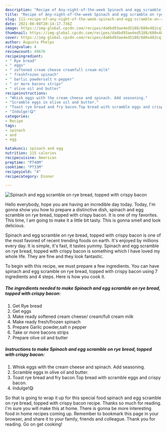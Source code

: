 ```yaml
---
description: "Recipe of Any-night-of-the-week Spinach and egg scramble on rye bread, topped with crispy bacon"
title: "Recipe of Any-night-of-the-week Spinach and egg scramble on rye bread, topped with crispy bacon"
slug: 111-recipe-of-any-night-of-the-week-spinach-and-egg-scramble-on-rye-bread-topped-with-crispy-bacon
date: 2021-08-08T20:14:17.736Z
image: https://img-global.cpcdn.com/recipes/da6bd93ae4ed5188/680x482cq70/spinach-and-egg-scramble-on-rye-bread-topped-with-crispy-bacon-recipe-main-photo.jpg
thumbnail: https://img-global.cpcdn.com/recipes/da6bd93ae4ed5188/680x482cq70/spinach-and-egg-scramble-on-rye-bread-topped-with-crispy-bacon-recipe-main-photo.jpg
cover: https://img-global.cpcdn.com/recipes/da6bd93ae4ed5188/680x482cq70/spinach-and-egg-scramble-on-rye-bread-topped-with-crispy-bacon-recipe-main-photo.jpg
author: Augusta Phelps
ratingvalue: 4
reviewcount: 49676
recipeingredient:
- " Rye bread"
- " eggs"
- " softened cream cheese creamfull cream milk"
- " freshfrozen spinach"
- " Garlic powdersalt n pepper"
- " or more bacons strips"
- " olive oil and butter"
recipeinstructions:
- "Whisk eggs with the cream cheese and spinach. Add seasoning."
- "Scramble eggs in olive oil and butter."
- "Toast rye bread and fry bacon.Top bread with scramble eggs and crispy bacon."
- "Indulge!😋"
categories:
- Recipe
tags:
- spinach
- and
- egg

katakunci: spinach and egg 
nutrition: 115 calories
recipecuisine: American
preptime: "PT40M"
cooktime: "PT33M"
recipeyield: "4"
recipecategory: Dinner

---
```



![Spinach and egg scramble on rye bread, topped with crispy bacon](https://img-global.cpcdn.com/recipes/da6bd93ae4ed5188/680x482cq70/spinach-and-egg-scramble-on-rye-bread-topped-with-crispy-bacon-recipe-main-photo.jpg)

Hello everybody, hope you are having an incredible day today. Today, I'm gonna show you how to prepare a distinctive dish, spinach and egg scramble on rye bread, topped with crispy bacon. It is one of my favorites. This time, I am going to make it a little bit tasty. This is gonna smell and look delicious.

Spinach and egg scramble on rye bread, topped with crispy bacon is one of the most favored of recent trending foods on earth. It's enjoyed by millions every day. It is simple, it's fast, it tastes yummy. Spinach and egg scramble on rye bread, topped with crispy bacon is something which I have loved my whole life. They are fine and they look fantastic.




To begin with this recipe, we must prepare a few ingredients. You can have spinach and egg scramble on rye bread, topped with crispy bacon using 7 ingredients and 4 steps. Here is how you cook it.

<!--inarticleads1-->

##### The ingredients needed to make Spinach and egg scramble on rye bread, topped with crispy bacon:

1. Get  Rye bread
1. Get  eggs
1. Make ready  softened cream cheese/ cream/full cream milk
1. Make ready  fresh/frozen spinach
1. Prepare  Garlic powder,salt n pepper
1. Take  or more bacons strips
1. Prepare  olive oil and butter




<!--inarticleads2-->

##### Instructions to make Spinach and egg scramble on rye bread, topped with crispy bacon:

1. Whisk eggs with the cream cheese and spinach. Add seasoning.
1. Scramble eggs in olive oil and butter.
1. Toast rye bread and fry bacon.Top bread with scramble eggs and crispy bacon.
1. Indulge!😋




So that is going to wrap it up for this special food spinach and egg scramble on rye bread, topped with crispy bacon recipe. Thanks so much for reading. I'm sure you will make this at home. There is gonna be more interesting food in home recipes coming up. Remember to bookmark this page in your browser, and share it to your family, friends and colleague. Thank you for reading. Go on get cooking!
